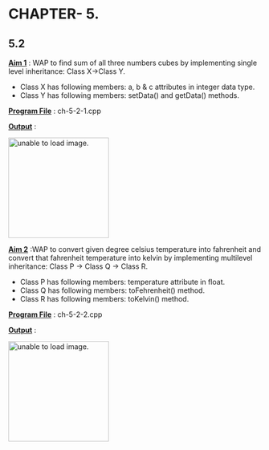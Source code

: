 # CHAPTER- 5.

## 5.2

<u>**Aim 1**</u> :  WAP to find sum of all three numbers cubes by implementing single level inheritance: Class X->Class Y.

- Class X has following members: a, b & c attributes in integer data type.
- Class Y has following members: setData() and getData() methods. 

<u>**Program File**</u> : ch-5-2-1.cpp

<u>**Output**</u> :

<img src="https://github.com/jb-jaydeep/Cpp/blob/main/pr-1(Fundamental%20Booster)/images/pr-1-1.PNG" height = "200px" alt = "unable to load image.">

<u>**Aim 2**</u> :WAP to convert given degree celsius temperature into fahrenheit and convert that fahrenheit temperature into kelvin by implementing multilevel inheritance: Class P -> Class Q -> Class R.

- Class P has following members: temperature attribute in float.
- Class Q has following members: toFehrenheit() method.
- Class R has following members: toKelvin() method.

<u>**Program File**</u> : ch-5-2-2.cpp

<u>**Output**</u> :

<img src="https://github.com/jb-jaydeep/Cpp/blob/main/pr-1(Fundamental%20Booster)/images/pr-1-2.png" height = "200px" alt = "unable to load image.">